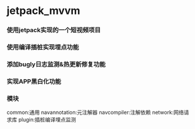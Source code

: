 # jetpack_mvvm
### 使用jetpack实现的一个短视频项目
### 使用编译插桩实现埋点功能
### 添加bugly日志监测&热更新修复功能
### 实现APP黑白化功能


### 模块
 common:通用
 navannotation:元注解器
 navcompiler:注解依赖
 network:网络请求库
 plugin:插桩编译埋点监测
 


